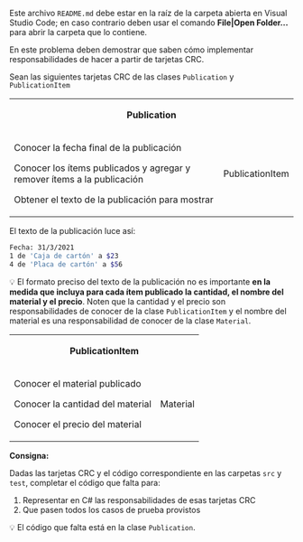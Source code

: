 Este archivo `README.md` debe estar en la raíz de la carpeta abierta en Visual Studio Code; en caso contrario deben usar el comando **File|Open Folder...** para abrir la carpeta que lo contiene.

En este problema deben demostrar que saben cómo implementar responsabilidades de hacer a partir de tarjetas CRC.

Sean las siguientes tarjetas CRC de las clases `Publication` y `PublicationItem`

<table id="card">
    <tr>
        <td align="center" colspan="2">
            <p><b>Publication</b></p>
        </td>
    </tr>
    <tr>
        <td>
            <p>Conocer la fecha final de la publicación</p>
            <p>Conocer los ítems publicados y agregar y remover ítems a la publicación</p>
            <p>Obtener el texto de la publicación para mostrar</p>
        </td>
        <td>
            <p>PublicationItem</p>
        </td>
    </tr>
</table>

El texto de la publicación luce así:
```bash
Fecha: 31/3/2021
1 de 'Caja de cartón' a $23
4 de 'Placa de cartón' a $56
```

💡 El formato preciso del texto de la publicación no es importante **en la medida que incluya para cada ítem publicado la cantidad, el nombre del material y el precio**. Noten que la cantidad y el precio son responsabilidades de conocer de la clase `PublicationItem` y el nombre del material es una responsabilidad de conocer de la clase `Material`.

<table id="card">
    <tr>
        <td align="center" colspan="2">
            <p><b>PublicationItem</b></p>
        </td>
    </tr>
    <tr>
        <td>
            <p>Conocer el material publicado</p>
            <p>Conocer la cantidad del material</p>
            <p>Conocer el precio del material</p>
        </td>
        <td>
            <p>Material</p>
        </td>
    </tr>
</table>

**Consigna:**

Dadas las tarjetas CRC y el código correspondiente en las carpetas `src` y `test`, completar el código que falta para:

1. Representar en C# las responsabilidades de esas tarjetas CRC
2. Que pasen todos los casos de prueba provistos

💡 El código que falta está en la clase `Publication`.